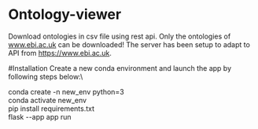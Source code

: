 # Ontology-viewer
Download ontologies in csv file using rest api. Only the ontologies of www.ebi.ac.uk can be downloaded! The server has been setup to adapt to API from https://www.ebi.ac.uk.

#Installation
Create a new conda environment and launch the app by following steps below:\

conda create -n new_env python=3\
conda activate new_env\
pip install requirements.txt\
flask --app app run

